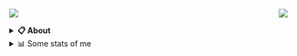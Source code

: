 <a href="https://discord.com/users/907051682234531902"><img align="right" src="https://lanyard.cnrad.dev/api/907051682234531902(https://discord.com/users/907051682234531902)" /></a>

<a href="discord.lsrp.vn"><img src="https://media.discordapp.net/attachments/990930450920923147/992739650827460618/Untitled-5.png.6a7b20e7934c9fb7a6a419f379bfd969.png" /></a>
<details>
  <summary><b>📋 About</b></summary>

  Lead Admin from LSRPvn

  [🌐 Discord](https://discord.lsrp.vn 'DICORD SERVER') \
  [📧 Email](mailto:yung.kiddyz@gmail.com 'MY EMAIL')
</details>

<details>
  <summary>📊 Some stats of me</summary>
  
![My github stats!](https://github-readme-stats.vercel.app/api?username=maymatxacamtay&show_icons=true&custom_title=My%20Github%20Stats:&line_height=33&include_all_commits=true&bg_color=00000000&title_color=00CCAA&text_color=dddddd&hide_border=true&hide_title=true#gh-dark-mode-only) \
![My top langauges](https://github-readme-stats.vercel.app/api/top-langs?username=maymatxacamtay&show_icons=true&layout=compact&card_width=645&bg_color=00000000&title_color=00CCAA&text_color=dddddd&hide_border=true&hide_title=true#gh-dark-mode-only)
</details>

</details>
